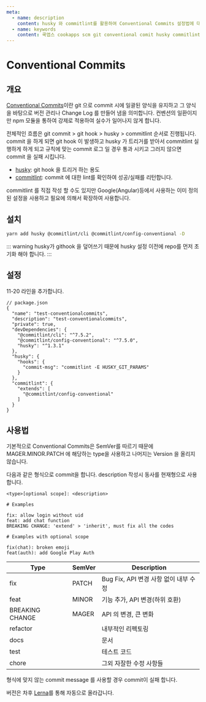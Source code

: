 ```yaml
---
meta:
  - name: description
    content: husky 와 commitlint를 활용하여 Conventional Commits 설정법에 대하여 설명합니다.
  - name: keywords
    content: 쿡앱스 cookapps scm git conventional comit husky commitlint code 코딩 컨벤션
---
```


# Conventional Commits

## 개요

[Conventional Commits](https://www.conventionalcommits.org/)이란 git 으로 commit 시에 일괄된 양식을 유지하고 그 양식을 바탕으로 버전 관리나 Change Log 를 만들어 냄을 의미합니다. 컨벤션의 일환이지만 npm 모듈을 통하여 강제로 적용하여 실수가 일어나지 않게 합니다.

전체적인 흐름은 git commit > git hook > husky > commitlint 순서로 진행됩니다. commit 을 하게 되면 git hook 이 발생하고 husky 가 트리거를 받아서 commitlint 실행하게 하게 되고 규칙에 맞는 commit 로그 일 경우 통과 시키고 그러지 않으면 commit 을 실패 시킵니다.

* [husky](https://www.npmjs.com/package/husky): git hook 을 트리거 하는 용도
* [commitlint](https://conventional-changelog.github.io/commitlint): commit 에 대한 lint를 확인하여 성공/실패를 리턴합니다.

commitlint 를 직접 작성 할 수도 있지만 Google(Angular)등에서 사용하는 이미 정의된 설정을 사용하고 필요에 의해서 확장하여 사용합니다.

## 설치

```bash
yarn add husky @commitlint/cli @commitlint/config-conventional -D
```

::: warning
husky가 githook 을 덮어쓰기 때문에 husky 설정 이전에 repo를 먼저 초기화 해야 합니다.
:::

## 설정

11-20 라인을 추가합니다.

```json{11-20}
// package.json
{
  "name": "test-conventionalcommits",
  "description": "test-conventionalcommits",
  "private": true,
  "devDependencies": {
    "@commitlint/cli": "^7.5.2",
    "@commitlint/config-conventional": "^7.5.0",
    "husky": "^1.3.1"
  },
  "husky": {
    "hooks": {
      "commit-msg": "commitlint -E HUSKY_GIT_PARAMS"
    }
  },
  "commitlint": {
    "extends": [
      "@commitlint/config-conventional"
    ]
  }
}
```

## 사용법

기본적으로 Conventional Commits은 SemVer를 따르기 때문에 MAGER.MINOR.PATCH 에 해당하는 type을 사용하고 나머지는 Version 을 올리지 않습니다.

다음과 같은 형식으로 commit을 합니다. description 작성시 동사를 현재형으로 사용합니다.

```
<type>[optional scope]: <description>

# Examples

fix: allow login without uid
feat: add chat function
BREAKING CHANGE: 'extend' > 'inherit', must fix all the codes

# Examples with optional scope

fix(chat): broken emoji
feat(auth): add Google Play Auth
```

| Type            | SemVer | Description                         |
| --------------- | ------ | ----------------------------------- |
| fix             | PATCH  | Bug Fix, API 변경 사항 없이 내부 수정 |
| feat            | MINOR  | 기능 추가, API 변경(하위 호환)        |
| BREAKING CHANGE | MAGER  | API 의 변경, 큰 변화                 |
| refactor        |        | 내부적인 리펙토링                    |
| docs            |        | 문서                                |
| test            |        | 테스트 코드                          |
| chore           |        | 그외 자잘한 수정 사항들               |

형식에 맞지 않는 commit message 를 사용할 경우 commit이 실패 합니다.

버전은 차후 [Lerna](https://lernajs.io/)를 통해 자동으로 올라갑니다.
